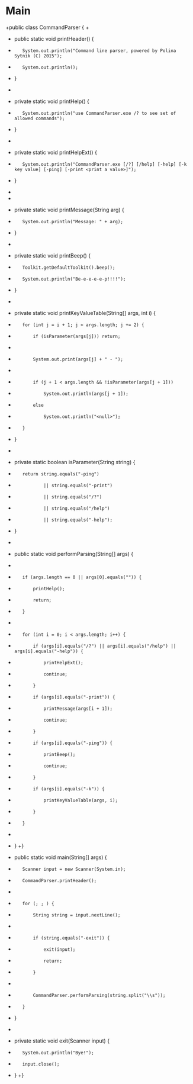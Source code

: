 # Main
+public class CommandParser {
+
+    public static void printHeader() {
+        System.out.println("Command line parser, powered by Polina Sytnik (C) 2015");
+        System.out.println();
+    }
+
+    private static void printHelp() {
+        System.out.println("use CommandParser.exe /? to see set of allowed commands");
+    }
+
+    private static void printHelpExt() {
+        System.out.println("CommandParser.exe [/?] [/help] [-help] [-k key value] [-ping] [-print <print a value>]");
+    }
+
+
+    private static void printMessage(String arg) {
+        System.out.println("Message: " + arg);
+    }
+
+    private static void printBeep() {
+        Toolkit.getDefaultToolkit().beep();
+        System.out.println("Be-e-e-e-e-p!!!!");
+    }
+
+    private static void printKeyValueTable(String[] args, int i) {
+        for (int j = i + 1; j < args.length; j += 2) {
+            if (isParameter(args[j])) return;
+
+            System.out.print(args[j] + " - ");
+
+            if (j + 1 < args.length && !isParameter(args[j + 1]))
+                System.out.println(args[j + 1]);
+            else
+                System.out.println("<null>");
+        }
+    }
+
+    private static boolean isParameter(String string) {
+        return string.equals("-ping")
+                || string.equals("-print")
+                || string.equals("/?")
+                || string.equals("/help")
+                || string.equals("-help");
+    }
+
+    public static void performParsing(String[] args) {
+
+        if (args.length == 0 || args[0].equals("")) {
+            printHelp();
+            return;
+        }
+
+        for (int i = 0; i < args.length; i++) {
+            if (args[i].equals("/?") || args[i].equals("/help") || args[i].equals("-help")) {
+                printHelpExt();
+                continue;
+            }
+            if (args[i].equals("-print")) {
+                printMessage(args[i + 1]);
+                continue;
+            }
+            if (args[i].equals("-ping")) {
+                printBeep();
+                continue;
+            }
+            if (args[i].equals("-k")) {
+                printKeyValueTable(args, i);
+            }
+        }
+
+    }
+}

+  public static void main(String[] args) {
+        Scanner input = new Scanner(System.in);
+        CommandParser.printHeader();
+
+        for (; ; ) {
+            String string = input.nextLine();
+
+            if (string.equals("-exit")) {
+                exit(input);
+                return;
+            }
+
+            CommandParser.performParsing(string.split("\\s"));
+        }
+    }
+
+    private static void exit(Scanner input) {
+        System.out.println("Bye!");
+        input.close();
+    }
+}
